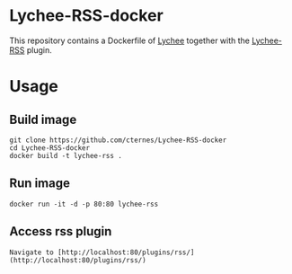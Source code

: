 # Lychee-RSS-docker

This repository contains a Dockerfile of [Lychee](https://github.com/electerious/Lychee) together with the [Lychee-RSS](https://github.com/cternes/Lychee-RSS) plugin.

# Usage

## Build image

	git clone https://github.com/cternes/Lychee-RSS-docker
	cd Lychee-RSS-docker
	docker build -t lychee-rss .
	
## Run image

	docker run -it -d -p 80:80 lychee-rss

## Access rss plugin

	Navigate to [http://localhost:80/plugins/rss/](http://localhost:80/plugins/rss/)